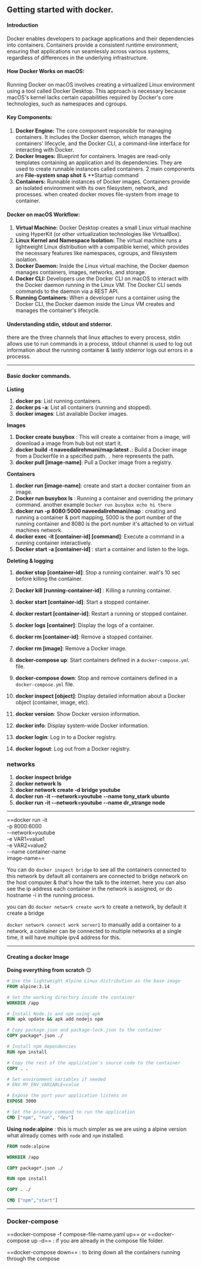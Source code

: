  
## Getting started with docker.

#### Introduction
Docker enables developers to package applications and their dependencies into containers. Containers provide a consistent runtime environment, ensuring that applications run seamlessly across various systems, regardless of differences in the underlying infrastructure.

#### How Docker Works on macOS:
Running Docker on macOS involves creating a virtualized Linux environment using a tool called Docker Desktop. This approach is necessary because macOS's kernel lacks certain capabilities required by Docker's core technologies, such as namespaces and cgroups.

#### Key Components:

1. **Docker Engine:** The core component responsible for managing containers. It includes the Docker daemon, which manages the containers' lifecycle, and the Docker CLI, a command-line interface for interacting with Docker.
2. **Docker Images:** Blueprint for containers. Images are read-only templates containing an application and its dependencies. They are used to create runnable instances called containers. 2 main components are **File-system snap shot** & **Startup command
3. **Containers:** Runnable instances of Docker images. Containers provide an isolated environment with its own filesystem, network, and processes. when created docker moves file-system from image to container.
    
#### Docker on macOS Workflow:

1. **Virtual Machine:** Docker Desktop creates a small Linux virtual machine using HyperKit (or other virtualization technologies like VirtualBox).
2. **Linux Kernel and Namespace Isolation:** The virtual machine runs a lightweight Linux distribution with a compatible kernel, which provides the necessary features like namespaces, cgroups, and filesystem isolation.
3. **Docker Daemon:** Inside the Linux virtual machine, the Docker daemon manages containers, images, networks, and storage.
5. **Docker CLI:** Developers use the Docker CLI on macOS to interact with the Docker daemon running in the Linux VM. The Docker CLI sends commands to the daemon via a REST API.
6. **Running Containers:** When a developer runs a container using the Docker CLI, the Docker daemon inside the Linux VM creates and manages the container's lifecycle.

#### Understanding stdin, stdout and stderror.
there are the three channels that linux attaches to every process, stdin allows use to run commands in a process, stdout channel is used to log out information about the running container & lastly stderror logs out errors in a processs.

---
#### Basic docker commands.

**Listing**

1. **docker ps**: List running containers.
2. **docker ps -a**: List all containers (running and stopped).
3. **docker images**: List available Docker images.

**Images**

1. **Docker create busybox** : This will create a container from a image, will download a image from hub but not start it.
2. **docker build -t naveedalirehmani/map:latest .**: Build a Docker image from a Dockerfile in a specified path. `.` here represents the path.
3. **docker pull [image-name]**: Pull a Docker image from a registry.

**Containers**

1. **docker run [image-name]**: create and start a docker container from an image.
2.  **Docker run busybox ls** : Running a container and overriding the primary command. another example `Docker run busybox echo hi there`
3. **docker run -p 8080:5000 naveedalirehmani/map** : creating and running a container & port mapping, 5000 is the port number of the running container and 8080 is the port number it's attached to on virtual machines network.
4.  **docker exec -it [container-id]  [command]**: Execute a command in a running container interactively.
5.   **Docker start -a [container-id]** : start a container and listen to the logs.

**Deleting & logging**

1. **docker stop [container-id]**: Stop a running container. wait's 10 sec before killing the container. 
2. **Docker kill [running-container-id]** : Killing a running container.
3. **docker start [container-id]**: Start a stopped container.
4. **docker restart [container-id]**: Restart a running or stopped container.
5. **docker logs [container]**: Display the logs of a container.
6. **docker rm [container-id]**: Remove a stopped container.
7. **docker rm [image]**: Remove a Docker image.


9. **docker-compose up**: Start containers defined in a `docker-compose.yml` file.
10. **docker-compose down**: Stop and remove containers defined in a `docker-compose.yml` file.
11. **docker inspect [object]**: Display detailed information about a Docker object (container, image, etc).
12. **docker version**: Show Docker version information.
13. **docker info**: Display system-wide Docker information.
14. **docker login**: Log in to a Docker registry.
15. **docker logout**: Log out from a Docker registry.

### networks

1. **docker inspect bridge**
2. **docker network ls**
3. **docker network create -d bridge youtube**
4. **docker run -it --network=youtube --name tony_stark ubunto**
5. **docker run -it --network=youtube --name dr_strange node**

---

==docker run -it \
-p 8000:6000 \
--network=youtube \
-e VAR1=value1 \
-e VAR2=value2 \
--name container-name \
image-name==

You can do `docker inspect bridge` to see all the containers connected to this network by default all containers are connected to bridge network on the host computer & that's how the talk to the internet.
here you can also see the ip address each container in the network is assigned, or do hostname -i in the running process.

you can do `docker network create work` to create a network, by default it create a bridge

`docker network connect work server1` to manually add a container to a network, a container can be connected to multiple networks at a single time, it will have multiple ipv4 address for this.



---

#### Creating a docker Image

**Doing everything from scratch** 😊 
```Dockerfile
# Use the lightweight Alpine Linux distribution as the base image
FROM alpine:3.14

# Set the working directory inside the container
WORKDIR /app

# Install Node.js and npm using apk
RUN apk update && apk add nodejs npm

# Copy package.json and package-lock.json to the container
COPY package*.json ./

# Install npm dependencies
RUN npm install

# Copy the rest of the application's source code to the container
COPY . .

# Set environment variables if needed
# ENV MY_ENV_VARIABLE=value

# Expose the port your application listens on
EXPOSE 3000

# Set the primary command to run the application
CMD ["npm", "run", "dev"]
```

**Using node:alpine** : this is much simpler as we are using a alpine version what already comes with `node` and `npm` installed.
```Dockerfile
FROM node:alpine

WORKDIR /app

COPY package*.json ./

RUN npm install

COPY . ./

CMD ["npm","start"]
```

---
### Docker-compose

==docker-compose -f compose-file-name.yaml up== or ==docker-compose up -d==  : if you are already in the compose file folder.

==docker-compose down== : to bring down all the containers running through the compose